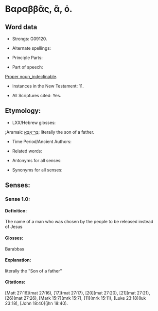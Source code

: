 # Βαραββᾶς, ᾶ, ὁ.

<!-- Status: S2=NeedsFinalCheck -->
<!-- Lexica used for edits: LN MM -->

## Word data

* Strongs: G09120.


* Alternate spellings:

* Principle Parts: 

* Part of speech: 

[Proper noun_indeclinable](http://ugg.readthedocs.io/en/latest/proper_noun_indeclinable.html). 

* Instances in the New Testament: 11.

* All Scriptures cited: Yes.

## Etymology: 

* LXX/Hebrew glosses: 

;Aramaic [בַּר־אַבָּא](//en-uhal/H1247): literally the son of a father.

* Time Period/Ancient Authors: 

* Related words: 

* Antonyms for all senses:

* Synonyms for all senses: 

## Senses:

### Sense  1.0: 

#### Definition: 

The name of a man who was chosen by the people to be released instead of Jesus

#### Glosses: 

Barabbas

#### Explanation: 

literally the "Son of a father" 

#### Citations: 

[Matt 27:16](mat 27:16), [17](mat 27:17), [20](mat 27:20), [21](mat 27:21), [26](mat 27:26), [Mark 15:7](mrk 15:7), [11](mrk 15:11),  [Luke 23:18](luk 23:18), [John 18:40](jhn 18:40).
